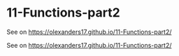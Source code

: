# 11-Functions-part2

See on   https://olexanders17.github.io/11-Functions-part2/


See on   https://olexanders17.github.io/11-Functions-part2/

